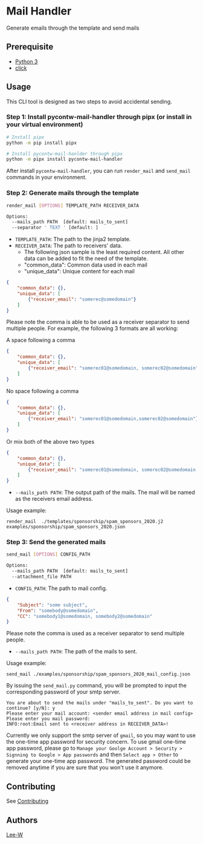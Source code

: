 # Mail Handler

Generate emails through the template and send mails

## Prerequisite

* [Python 3](https://www.python.org/downloads/)
* [click](http://click.palletsprojects.com/en/7.x/)

## Usage

This CLI tool is designed as two steps to avoid accidental sending.

### Step 1: Install pycontw-mail-handler through pipx (or install in your virtual environment)

```sh
# Install pipx
python -m pip install pipx

# Install pycontw-mail-hanlder through pipx
python -m pipx install pycontw-mail-handler
```

After install `pycontw-mail-handler`, you can run `render_mail` and `send_mail` commands in your environment.

### Step 2: Generate mails through the template

```sh
render_mail [OPTIONS] TEMPLATE_PATH RECEIVER_DATA

Options:
  --mails_path PATH  [default: mails_to_sent]
  --separator ' TEXT ' [default: ]
```

* `TEMPLATE_PATH`: The path to the jinja2 template.
* `RECEIVER_DATA`: The path to receivers' data.
    * The following json sample is the least required content. All other data can be added to fit the need of the template.
    * "common_data": Common data used in each mail
    * "unique_data": Unique content for each mail

```json
{
    "common_data": {},
    "unique_data": [
        {"receiver_email": "somerec@somedomain"}
    ]
}
```

Please note the comma is able to be used as a receiver separator to send multiple people. For example, the following 3
formats are all working:

A space following a comma
```json
{
    "common_data": {},
    "unique_data": [
        {"receiver_email": "somerec01@somedomain, somerec02@somedomain"}
    ]
}
```

No space following a comma
```json
{
    "common_data": {},
    "unique_data": [
        {"receiver_email": "somerec01@somedomain,somerec02@somedomain"}
    ]
}
```

Or mix both of the above two types
```json
{
    "common_data": {},
    "unique_data": [
        {"receiver_email": "somerec01@somedomain, somerec02@somedomain,somerec03@somedomain"}
    ]
}
```


* `--mails_path PATH`: The output path of the mails. The mail will be named as the receivers email address.

Usage example:

```
render_mail  ./templates/sponsorship/spam_sponsors_2020.j2 examples/sponsorship/spam_sponsors_2020.json
```


### Step 3: Send the generated mails

```sh
send_mail [OPTIONS] CONFIG_PATH

Options:
  --mails_path PATH  [default: mails_to_sent]
  --attachment_file PATH
```

* `CONFIG_PATH`: The path to mail config.

```json
{
    "Subject": "some subject",
    "From": "somebody@somedomain",
    "CC": "somebody1@somedomain, somebody2@somedomain"
}
```

Please note the comma is used as a receiver separator to send multiple people.

* `--mails_path PATH`: The path of the mails to sent.

Usage example:

```
send_mail ./examples/sponsorship/spam_sponsors_2020_mail_config.json
```


By issuing the `send_mail.py` command,
you will be prompted to input the corresponding password of your smtp server.

```plaintext
You are about to send the mails under "mails_to_sent". Do you want to continue? [y/N]: y
Please enter your mail account: <sender email address in mail config>
Please enter you mail password:
INFO:root:Email sent to <receiver address in RECEIVER_DATA>!
```

Currently we only support the smtp server of `gmail`,
so you may want to use the one-time app password for security concern.
To use gmail one-time app password, please go to
`Manage your Goolge Account > Security > Signning to Google > App passwords` and then
`Select app > Other`
to generate your one-time app password. The generated password could be removed anytime
if you are sure that you won't use it anymore.

## Contributing
See [Contributing](contributing.md)

## Authors

[Lee-W](https://github.com/Lee-W)
